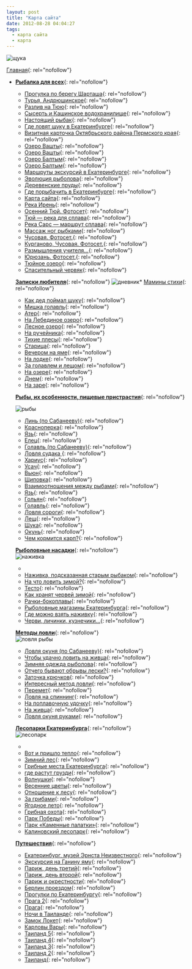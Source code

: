 ```yaml
---
layout: post
title: "Карта сайта"
date: 2012-08-28 04:04:27
tags:
  - карта сайта
  - карта
---
```

![щука](http://fishingguru.ru/uploads/images/00/00/01/2012/08/28/c4e0fe.jpg)

[Главная][1]{: rel="nofollow"}

* [**Рыбалка для всех**][2]{: rel="nofollow"}
  * [Прогулка по берегу Шарташа][3]{: rel="nofollow"}
  * [Турья, Андрюшинское][4]{: rel="nofollow"}
  * [Разлив на Тюю][5]{: rel="nofollow"}
  * [Сысерть и Кашинское водохранилище][6]{: rel="nofollow"}
  * [Настоящий рыбак][7]{: rel="nofollow"}
  * [Где ловят щуку в Екатеринбурге][8]{: rel="nofollow"}
  * [Визитная карточка Октябрьского района Пермского края][9]{:
    rel="nofollow"}
  * [Озеро Вашты][10]{: rel="nofollow"}
  * [Озеро Вашты][11]{: rel="nofollow"}
  * [Озеро Балтым][12]{: rel="nofollow"}
  * [Озеро Балтым][13]{: rel="nofollow"}
  * [Маршруты экскурсий в Екатеринбурге][14]{: rel="nofollow"}
  * [Эволюция рыболова][15]{: rel="nofollow"}
  * [Деревенские пруды][16]{: rel="nofollow"}
  * [Где порыбачить в Екатеринбурге][17]{: rel="nofollow"}
  * [Карта сайта][18]{: rel="nofollow"}
  * [Река Ирень][19]{: rel="nofollow"}
  * [Осенний Тюй. Фотосет][20]{: rel="nofollow"}
  * [Тюй — река для сплава][21]{: rel="nofollow"}
  * [Река Сарс — маршрут сплава][22]{: rel="nofollow"}
  * [Массаж ног рыбками][23]{: rel="nofollow"}
  * [Чусовая. Фотосет.][24]{: rel="nofollow"}
  * [Курганово, Чусовая. Фотосет.][25]{: rel="nofollow"}
  * [Размышления учителя…][26]{: rel="nofollow"}
  * [Юрюзань. Фотосет.][27]{: rel="nofollow"}
  * [Тюйное озеро][28]{: rel="nofollow"}
  * [Спасительный червяк][29]{: rel="nofollow"}
  
  [**Записки любителя**][30]{: rel="nofollow"}
  ![дневник](http://fishingguru.ru/uploads/images/00/00/01/2012/08/28/19a4cc.jpg)* [Мамины стихи][31]{: rel="nofollow"}
  * [Как дед поймал щуку][32]{: rel="nofollow"}
  * [Мишка голавль][33]{: rel="nofollow"}
  * [Атер][34]{: rel="nofollow"}
  * [На Лебединое озеро][35]{: rel="nofollow"}
  * [Лесное озеро][36]{: rel="nofollow"}
  * [На ручейника][37]{: rel="nofollow"}
  * [Тихие плесы][38]{: rel="nofollow"}
  * [Старица][39]{: rel="nofollow"}
  * [Вечером на яме][40]{: rel="nofollow"}
  * [На лодке][41]{: rel="nofollow"}
  * [За голавлем и лещом][42]{: rel="nofollow"}
  * [На озере][43]{: rel="nofollow"}
  * [Днем][44]{: rel="nofollow"}
  * [На заре][45]{: rel="nofollow"}
  
  [**Рыбы, их особенности, пищевые пристрастия**][46]{: rel="nofollow"} 
  
   ![рыбы](http://fishingguru.ru/uploads/images/00/00/01/2012/08/28/6a35cb.jpg)
  * [Линь (по Сабанееву)][47]{: rel="nofollow"}
  * [Красноперка][48]{: rel="nofollow"}
  * [Язь][49]{: rel="nofollow"}
  * [Елец][50]{: rel="nofollow"}
  * [Голавль (по Сабанееву)][51]{: rel="nofollow"}
  * [Ловля судака ][52]{: rel="nofollow"}
  * [Хариус][53]{: rel="nofollow"}
  * [Усач][54]{: rel="nofollow"}
  * [Вьюн][55]{: rel="nofollow"}
  * [Щиповка][56]{: rel="nofollow"}
  * [Взаимоотношения между рыбами][57]{: rel="nofollow"}
  * [Язь][58]{: rel="nofollow"}
  * [Гольян][59]{: rel="nofollow"}
  * [Голавль][60]{: rel="nofollow"}
  * [Ловля сороги][61]{: rel="nofollow"}
  * [Лещ][62]{: rel="nofollow"}
  * [Щука][63]{: rel="nofollow"}
  * [Окунь][64]{: rel="nofollow"}
  * [Чем кормится карп?][65]{: rel="nofollow"}
  
  [**Рыболовные насадки**][66]{: rel="nofollow"}  
   ![наживка](http://fishingguru.ru/uploads/images/00/00/01/2012/08/28/a295fe.jpg)
  * <a title="Посты" rel="nofollow" />
  * [Наживка, подсказанная старым рыбаком][67]{: rel="nofollow"}
  * [На что ловить зимой?][68]{: rel="nofollow"}
  * [Тесто][69]{: rel="nofollow"}
  * [Как хранят червей зимой][70]{: rel="nofollow"}
  * [Рачки-бокоплавы][71]{: rel="nofollow"}
  * [Рыболовные магазины Екатеринбурга][72]{: rel="nofollow"}
  * [Где можно взять наживку][73]{: rel="nofollow"}
  * [Черви, личинки, кузнечики...][74]{: rel="nofollow"}
  
  [**Методы ловли**][75]{: rel="nofollow"}  
   ![ловля
  рыбы](http://fishingguru.ru/uploads/images/00/00/01/2012/08/28/7591c0.jpg)
  * [Ловля окуня (по Сабанееву)][76]{: rel="nofollow"}
  * [Чтобы удачно ловить на живца][77]{: rel="nofollow"}
  * [Зимняя одежда рыболова][78]{: rel="nofollow"}
  * [Отчего бывают обрывы лески?][79]{: rel="nofollow"}
  * [Заточка крючков][80]{: rel="nofollow"}
  * [Интересный метод ловли][81]{: rel="nofollow"}
  * [Перемет][82]{: rel="nofollow"}
  * [Ловля на спиннинг][83]{: rel="nofollow"}
  * [На поплавочную удочку][84]{: rel="nofollow"}
  * [На живца][85]{: rel="nofollow"}
  * [Ловля окуня руками][86]{: rel="nofollow"}
  
  [**Лесопарки Екатеринбурга**][87]{: rel="nofollow"}  
   ![лесопарк](http://fishingguru.ru/uploads/images/00/00/01/2012/08/28/9cf8f0.jpg)
  * <a title="Посты" rel="nofollow" />
  * [Вот и пришло тепло][88]{: rel="nofollow"}
  * [Зимний лес][89]{: rel="nofollow"}
  * [Грибные места Екатеринбурга][90]{: rel="nofollow"}
  * [где растут грузди][91]{: rel="nofollow"}
  * [Волнушки][92]{: rel="nofollow"}
  * [Весенние цветы][93]{: rel="nofollow"}
  * [Отношение к лесу][94]{: rel="nofollow"}
  * [За грибами][95]{: rel="nofollow"}
  * [Ягодное лето][96]{: rel="nofollow"}
  * [Грибная охота][97]{: rel="nofollow"}
  * [Парк Победы][98]{: rel="nofollow"}
  * [Парк «Каменные палатки»][99]{: rel="nofollow"}
  * [Калиновский лесопарк][100]{: rel="nofollow"}
  
  [**Путешествия**][101]{: rel="nofollow"}
  * [Екатеринбург, музей Эрнста Неизвестного][102]{: rel="nofollow"}
  * [Экскурсия на Ганину яму][103]{: rel="nofollow"}
  * [Париж, день третий][104]{: rel="nofollow"}
  * [Париж, день второй][105]{: rel="nofollow"}
  * [Париж и окрестности][106]{: rel="nofollow"}
  * [Берлин проездом][107]{: rel="nofollow"}
  * [Прогулки по Екатеринбургу][108]{: rel="nofollow"}
  * [Прага 2][109]{: rel="nofollow"}
  * [Прага][110]{: rel="nofollow"}
  * [Ночи в Таиланде][111]{: rel="nofollow"}
  * [Замок Локет][112]{: rel="nofollow"}
  * [Карловы Вары][113]{: rel="nofollow"}
  * [Таиланд 5][114]{: rel="nofollow"}
  * [Таиланд 4][115]{: rel="nofollow"}
  * [Таиланд 3][116]{: rel="nofollow"}
  * [Таиланд 2][117]{: rel="nofollow"}
  * [Таиланд][118]{: rel="nofollow"}



[1]: http://fishingguru.ru/ "Страницы"
[2]: http://fishingguru.ru/blog/Ribalka_dlia_vseh/ "Блоги"
[3]: http://fishingguru.ru/blog/Ribalka_dlia_vseh/586.html "Посты"
[4]: http://fishingguru.ru/blog/Ribalka_dlia_vseh/584.html "Посты"
[5]: http://fishingguru.ru/blog/Ribalka_dlia_vseh/582.html "Посты"
[6]: http://fishingguru.ru/blog/Ribalka_dlia_vseh/581.html "Посты"
[7]: http://fishingguru.ru/blog/Ribalka_dlia_vseh/580.html "Посты"
[8]: http://fishingguru.ru/blog/Ribalka_dlia_vseh/577.html "Посты"
[9]: http://fishingguru.ru/blog/Ribalka_dlia_vseh/170.html "Посты"
[10]: http://fishingguru.ru/blog/Ribalka_dlia_vseh/150.html "Фотосет"
[11]: http://fishingguru.ru/blog/Ribalka_dlia_vseh/149.html "Посты"
[12]: http://fishingguru.ru/blog/Ribalka_dlia_vseh/148.html "Фотосет"
[13]: http://fishingguru.ru/blog/Ribalka_dlia_vseh/147.html "Посты"
[14]: http://fishingguru.ru/blog/Ribalka_dlia_vseh/145.html "Посты"
[15]: http://fishingguru.ru/blog/Ribalka_dlia_vseh/144.html "Посты"
[16]: http://fishingguru.ru/blog/Ribalka_dlia_vseh/143.html "Посты"
[17]: http://fishingguru.ru/blog/Ribalka_dlia_vseh/142.html "Посты"
[18]: http://fishingguru.ru/blog/Ribalka_dlia_vseh/139.html "Посты"
[19]: http://fishingguru.ru/blog/Ribalka_dlia_vseh/140.html "Посты"
[20]: http://fishingguru.ru/blog/Ribalka_dlia_vseh/138.html "Фотосет"
[21]: http://fishingguru.ru/blog/Ribalka_dlia_vseh/137.html "Посты"
[22]: http://fishingguru.ru/blog/Ribalka_dlia_vseh/136.html "Посты"
[23]: http://fishingguru.ru/blog/Ribalka_dlia_vseh/135.html "Посты"
[24]: http://fishingguru.ru/blog/Ribalka_dlia_vseh/134.html "Фотосет"
[25]: http://fishingguru.ru/blog/Ribalka_dlia_vseh/133.html "Фотосет"
[26]: http://fishingguru.ru/blog/Ribalka_dlia_vseh/118.html "Посты"
[27]: http://fishingguru.ru/blog/Ribalka_dlia_vseh/116.html "Фотосет"
[28]: http://fishingguru.ru/blog/Ribalka_dlia_vseh/115.html "Посты"
[29]: http://fishingguru.ru/blog/Ribalka_dlia_vseh/114.html "Посты"
[30]: http://fishingguru.ru/blog/sapiski_lubitelia "Блоги"
[31]: http://fishingguru.ru/blog/sapiski_lubitelia/576.html "Посты"
[32]: http://fishingguru.ru/blog/sapiski_lubitelia/175.html "Посты"
[33]: http://fishingguru.ru/blog/sapiski_lubitelia/62.html "Посты"
[34]: http://fishingguru.ru/blog/sapiski_lubitelia/52.html "Посты"
[35]: http://fishingguru.ru/blog/sapiski_lubitelia/51.html "Посты"
[36]: http://fishingguru.ru/blog/sapiski_lubitelia/50.html "Посты"
[37]: http://fishingguru.ru/blog/sapiski_lubitelia/48.html "Посты"
[38]: http://fishingguru.ru/blog/sapiski_lubitelia/47.html "Посты"
[39]: http://fishingguru.ru/blog/sapiski_lubitelia/46.html "Посты"
[40]: http://fishingguru.ru/blog/sapiski_lubitelia/45.html "Посты"
[41]: http://fishingguru.ru/blog/sapiski_lubitelia/44.html "Посты"
[42]: http://fishingguru.ru/blog/sapiski_lubitelia/43.html "Посты"
[43]: http://fishingguru.ru/blog/sapiski_lubitelia/42.html "Посты"
[44]: http://fishingguru.ru/blog/sapiski_lubitelia/41.html "Посты"
[45]: http://fishingguru.ru/blog/sapiski_lubitelia/40.html "Посты"
[46]: http://fishingguru.ru/blog/riba_osobennosti "Блоги"
[47]: http://fishingguru.ru/blog/riba_osobennosti/173.html "Посты"
[48]: http://fishingguru.ru/blog/riba_osobennosti/167.html "Посты"
[49]: http://fishingguru.ru/blog/riba_osobennosti/166.html "Посты"
[50]: http://fishingguru.ru/blog/riba_osobennosti/165.html "Посты"
[51]: http://fishingguru.ru/blog/riba_osobennosti/164.html "Посты"
[52]: http://fishingguru.ru/blog/riba_osobennosti/146.html "Посты"
[53]: http://fishingguru.ru/blog/riba_osobennosti/86.html "Посты"
[54]: http://fishingguru.ru/blog/riba_osobennosti/85.html "Посты"
[55]: http://fishingguru.ru/blog/riba_osobennosti/84.html "Посты"
[56]: http://fishingguru.ru/blog/riba_osobennosti/83.html "Посты"
[57]: http://fishingguru.ru/blog/riba_osobennosti/82.html "Посты"
[58]: http://fishingguru.ru/blog/riba_osobennosti/79.html "Посты"
[59]: http://fishingguru.ru/blog/riba_osobennosti/71.html "Посты"
[60]: http://fishingguru.ru/blog/riba_osobennosti/68.html "Посты"
[61]: http://fishingguru.ru/blog/riba_osobennosti/63.html "Посты"
[62]: http://fishingguru.ru/blog/riba_osobennosti/61.html "Посты"
[63]: http://fishingguru.ru/blog/riba_osobennosti/59.html "Посты"
[64]: http://fishingguru.ru/blog/riba_osobennosti/58.html "Посты"
[65]: http://fishingguru.ru/blog/riba_osobennosti/55.html "Посты"
[66]: http://fishingguru.ru/blog/nazhivka "Блоги"
[67]: http://fishingguru.ru/blog/nazhivka/583.html "Посты"
[68]: http://fishingguru.ru/blog/nazhivka/575.html "Посты"
[69]: http://fishingguru.ru/blog/nazhivka/574.html "Посты"
[70]: http://fishingguru.ru/blog/nazhivka/573.html "Посты"
[71]: http://fishingguru.ru/blog/nazhivka/572.html "Посты"
[72]: http://fishingguru.ru/blog/nazhivka/94.html "Посты"
[73]: http://fishingguru.ru/blog/nazhivka/93.html "Посты"
[74]: http://fishingguru.ru/blog/nazhivka/64.html "Посты"
[75]: http://fishingguru.ru/blog/sposoby "Блоги"
[76]: http://fishingguru.ru/blog/sposoby/564.html "Посты"
[77]: http://fishingguru.ru/blog/sposoby/172.html "Посты"
[78]: http://fishingguru.ru/blog/sposoby/171.html "Посты"
[79]: http://fishingguru.ru/blog/sposoby/169.html "Посты"
[80]: http://fishingguru.ru/blog/sposoby/168.html "Посты"
[81]: http://fishingguru.ru/blog/sposoby/80.html "Посты"
[82]: http://fishingguru.ru/blog/sposoby/70.html "Посты"
[83]: http://fishingguru.ru/blog/sposoby/67.html "Посты"
[84]: http://fishingguru.ru/blog/sposoby/66.html "Посты"
[85]: http://fishingguru.ru/blog/sposoby/65.html "Посты"
[86]: http://fishingguru.ru/blog/sposoby/21.html "Посты"
[87]: http://fishingguru.ru/blog/lesoparki "Блоги"
[88]: http://fishingguru.ru/blog/lesoparki/579.html "Посты"
[89]: http://fishingguru.ru/blog/lesoparki/570.html "Посты"
[90]: http://fishingguru.ru/blog/lesoparki/565.html "Посты"
[91]: http://fishingguru.ru/blog/lesoparki/161.html "Посты"
[92]: http://fishingguru.ru/blog/lesoparki/159.html "Посты"
[93]: http://fishingguru.ru/blog/lesoparki/141.html "Посты"
[94]: http://fishingguru.ru/blog/lesoparki/90.html "Посты"
[95]: http://fishingguru.ru/blog/lesoparki/89.html "Посты"
[96]: http://fishingguru.ru/blog/lesoparki/88.html "Посты"
[97]: http://fishingguru.ru/blog/lesoparki/77.html "Посты"
[98]: http://fishingguru.ru/blog/lesoparki/76.html "Посты"
[99]: http://fishingguru.ru/blog/lesoparki/75.html "Посты"
[100]: http://fishingguru.ru/blog/lesoparki/74.html "Посты"
[101]: http://fishingguru.ru/blog/travel/ "Блоги"
[102]: http://fishingguru.ru/blog/travel/585.html "Посты"
[103]: http://fishingguru.ru/blog/travel/578.html "Посты"
[104]: http://fishingguru.ru/blog/travel/569.html "Посты"
[105]: http://fishingguru.ru/blog/travel/568.html "Посты"
[106]: http://fishingguru.ru/blog/travel/567.html "Посты"
[107]: http://fishingguru.ru/blog/travel/566.html "Посты"
[108]: http://fishingguru.ru/blog/travel/174.html "Посты"
[109]: http://fishingguru.ru/blog/travel/163.html "Посты"
[110]: http://fishingguru.ru/blog/travel/162.html "Посты"
[111]: http://fishingguru.ru/blog/travel/160.html "Посты"
[112]: http://fishingguru.ru/blog/travel/158.html "Посты"
[113]: http://fishingguru.ru/blog/travel/157.html "Посты"
[114]: http://fishingguru.ru/blog/travel/156.html "Посты"
[115]: http://fishingguru.ru/blog/travel/155.html "Посты"
[116]: http://fishingguru.ru/blog/travel/154.html "Посты"
[117]: http://fishingguru.ru/blog/travel/152.html "Посты"
[118]: http://fishingguru.ru/blog/travel/151.html "Посты"
